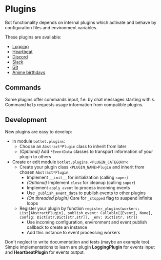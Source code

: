 # Plugins
Bot functionality depends on internal plugins which activate and behave by configuration files and environment variables.

These plugins are available:

* [Logging](./logging.md)
* [Heartbeat](./heartbeat.md)
* [Discord](./discord.md)
* [Slack](./slack.md)
* [Git](./git.md)
* [Anime birthdays](./anime_birthdays.md)

## Commands
Some plugins offer commands input, f.e. by chat messages starting with `$`. Command `help` requests usage information from compatible plugins.

## Development
New plugins are easy to develop:
* In module `botlet.plugins`:
  * Choose an `Abstract*Plugin` class to inherit from later
  * _(Optional)_ Add `*EventData` classes to transport information of your plugin to others
* Create or edit module `botlet.plugins.<PLUGIN_CATEGORY>`:
  * Create your plugin class `<PLUGIN_NAME>Plugin` and inherit from chosen `Abstract*Plugin`
    * Implement `__init__` for initialization (calling `super`)
    * _(Optional)_ Implement `close` for cleanup (calling `super`)
    * Implement `apply_event` to process incoming events
    * Use `_publish_event_data` to publish events to other plugins
    * _(On threaded plugin)_ Care for `_stopped` flag to suspend infinite loops
  * Register your plugin by function `register_plugins(workers: List[AbstractPlugin], publish_event: Callable[[Event], None], config: Dict[str,Dict[str,str]], _env: Dict[str, str])`
    * Use incoming configuration, environment and event publish callback to create an instance
    * Add this instance to event processing workers

Don't neglect to write documentation and tests (maybe an example too).  
Simple implementations to learn are plugin **LoggingPlugin** for events input and **HeartbeatPlugin** for events output.
